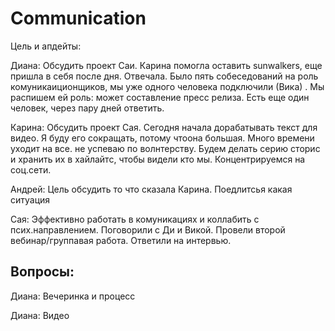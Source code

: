 # Communication

Цель и апдейты: 

Диана: Обсудить проект Саи. Карина помогла оставить sunwalkers, еще пришла в себя после дня. Отвечала. Было пять собеседований на роль комуникаиционщиков, мы уже одного человека подключили \(Вика\) . Мы распишем ей роль: может составление пресс релиза. Есть еще один человек, через пару дней ответить.  

Карина: Обсудить проект Сая. Сегодня начала дорабатывать текст для видео. Я буду его сокращать, потому чтоона большая. Много времени уходит на все. не успеваю по волнтерству. Будем делать серию сторис и хранить их в хайлайтс, чтобы видели кто мы. Концентрируемся на соц.сети. 

Андрей: Цель обсудить то что сказала Карина. Поедлитсья какая ситуация 

Сая: Эффективно работать в комуникациях и коллабить с псих.направлением. Поговорили с Ди и Викой. Провели второй вебинар/группавая работа. Ответили на интервью. 

## Вопросы: 

Диана: Вечеринка и процесс

Диана: Видео



